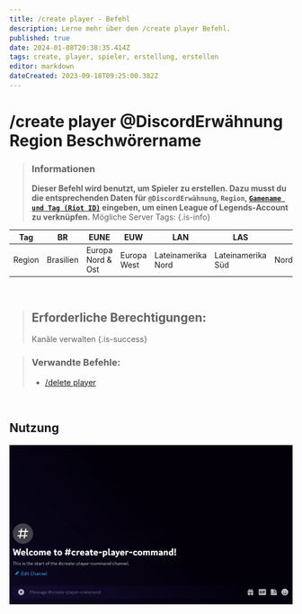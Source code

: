 ```yaml
---
title: /create player - Befehl
description: Lerne mehr über den /create player Befehl.
published: true
date: 2024-01-08T20:38:35.414Z
tags: create, player, spieler, erstellung, erstellen
editor: markdown
dateCreated: 2023-09-18T09:25:00.382Z
---
```


# /create player @DiscordErwähnung Region Beschwörername

>### Informationen
>**Dieser Befehl wird benutzt, um Spieler zu erstellen.  Dazu musst du die entsprechenden Daten für `@DiscordErwähnung`, `Region`, [`Gamename und Tag (Riot ID)`](/de/terms/riotid) eingeben, um einen League of Legends-Account zu verknüpfen.**
>Mögliche Server Tags:
>{.is-info}


| Tag | BR  | EUNE | EUW | LAN | LAS | NA  | OCE | RU  | TR  | JP  | KR  | PH  | SG  | TW  | TH  | VN  |
| --- | --- | --- | --- | --- | --- | --- | --- | --- | --- | --- | --- | --- | --- | --- | --- | --- |
| Region | Brasilien | Europa Nord & Ost | Europa West | Lateinamerika Nord | Lateinamerika Süd | Nordamerika | Ozeanien | Russland | Türkei | Japan | Republik Korea | Philippinen | Singapur, Malaysia & Indonesien | Taiwan, Hongkong & Macao | Thailand | Vietnam |

<br>

>##  Erforderliche Berechtigungen:
> Kanäle verwalten
>{.is-success}



>### Verwandte Befehle:
>-   [/delete player](/en/commands/delete/player/)

<br>

## Nutzung

![](/new_create_player.gif)
